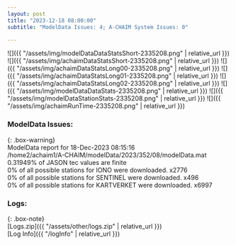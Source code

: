 ```yaml
---
layout: post
title: "2023-12-18 08:00:00"
subtitle: "ModelData Issues: 4; A-CHAIM System Issues: 0"

---
```


![]({{ "/assets/img/modelDataDataStatsShort-2335208.png" | relative_url }})
![]({{ "/assets/img/achaimDataStatsShort-2335208.png" | relative_url }})
![]({{ "/assets/img/achaimDataStatsLong00-2335208.png" | relative_url }})
![]({{ "/assets/img/achaimDataStatsLong01-2335208.png" | relative_url }})
![]({{ "/assets/img/achaimDataStatsLong02-2335208.png" | relative_url }})
![]({{ "/assets/img/modelDataDataStats-2335208.png" | relative_url }})
![]({{ "/assets/img/modelDataStationStats-2335208.png" | relative_url }})
![]({{ "/assets/img/achaimRunTime-2335208.png" | relative_url }})


### ModelData Issues:  
  
{: .box-warning}  
 ModelData report for 18-Dec-2023 08:15:16   
 /home2/achaim1/A-CHAIM/modelData/2023/352/08/modelData.mat   
 0.31949% of JASON tec values are finite   
 0% of all possible stations for IONO were downloaded. x2776   
 0% of all possible stations for SENTINEL were downloaded. x496   
 0% of all possible stations for KARTVERKET were downloaded. x6997   
  


### Logs:  
  
{: .box-note}  
[Logs.zip]({{ "/assets/other/logs.zip" | relative_url }})  
[Log Info]({{ "/logInfo" | relative_url }})  
